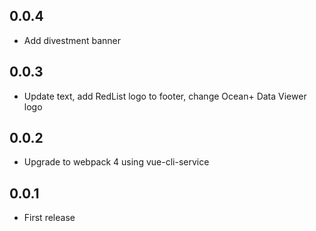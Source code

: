 ## 0.0.4

* Add divestment banner

## 0.0.3

* Update text, add RedList logo to footer, change Ocean+ Data Viewer logo


## 0.0.2

* Upgrade to webpack 4 using vue-cli-service


## 0.0.1

* First release
